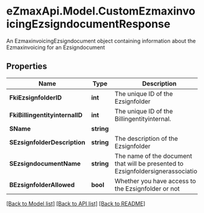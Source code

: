 # eZmaxApi.Model.CustomEzmaxinvoicingEzsigndocumentResponse
An EzmaxinvoicingEzsigndocument object containing information about the Ezmaxinvoicing for an Ezsigndocument

## Properties

Name | Type | Description | Notes
------------ | ------------- | ------------- | -------------
**FkiEzsignfolderID** | **int** | The unique ID of the Ezsignfolder | 
**FkiBillingentityinternalID** | **int** | The unique ID of the Billingentityinternal. | [optional] 
**SName** | **string** |  | 
**SEzsignfolderDescription** | **string** | The description of the Ezsignfolder | 
**SEzsigndocumentName** | **string** | The name of the document that will be presented to Ezsignfoldersignerassociations | 
**BEzsignfolderAllowed** | **bool** | Whether you have access to the Ezsignfolder or not | 

[[Back to Model list]](../README.md#documentation-for-models) [[Back to API list]](../README.md#documentation-for-api-endpoints) [[Back to README]](../README.md)

